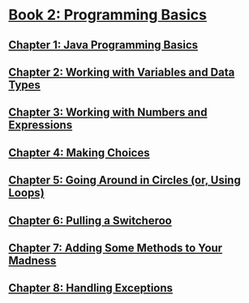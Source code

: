 # [Book 2: Programming Basics](./book2/README.md) 

## [Chapter 1: Java Programming Basics](./ch1/README.md)
## [Chapter 2: Working with Variables and Data Types](./ch2/README.md)
## [Chapter 3: Working with Numbers and Expressions](./ch3/README.md)
## [Chapter 4: Making Choices ](./ch4/README.md)
## [Chapter 5: Going Around in Circles (or, Using Loops) ](./ch5/README.md)
## [Chapter 6: Pulling a Switcheroo ](./ch6/README.md)
## [Chapter 7: Adding Some Methods to Your Madness ](./ch7/README.md)
## [Chapter 8: Handling Exceptions ](./ch8/README.md)